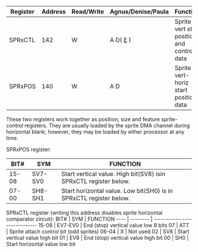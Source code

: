 Register |Address|Read/Write |  Agnus/Denise/Paula     |    Function
-------- |-------| -----     |  -------   |    --------
SPRxCTL  | 142   |  W        |  A D( [E](_00A5.md) ) |Sprite x vert stop position and control data
SPRxPOS  | 140   |  W        |  A D   |  Sprite x vert-horiz start position data

These two registers work together as position, size and
feature sprite-control registers.  They are usually loaded
by the sprite DMA channel during horizontal blank;
however, they may be loaded by either processor at any
time.

SPRxPOS register:

BIT# |  SYM    |  FUNCTION
---- |  ----   |  -----------------------------
15-08 | SV7-SV0 | Start vertical value. High bit(SV8) isin SPRxCTL register below.
07-00 | SH8-SH1  |Start horizontal value. Low bit(SH0) is in SPRxCTL register below.

SPRxCTL register (writing this address disables sprite horizontal comparator circuit):
BIT#  |  SYM     | FUNCTION
----  |  -------- | -----------------------------
15-08  | EV7-EV0  | End (stop) vertical value low 8 bits
07     | ATT      | Sprite attach control bit (odd sprites)
06-04  |  X      |  Not used
02     | SV8     |  Start vertical value high bit
01     | EV8    |   End (stop) vertical value high bit
00     | SH0   |    Start horizontal value low bit
